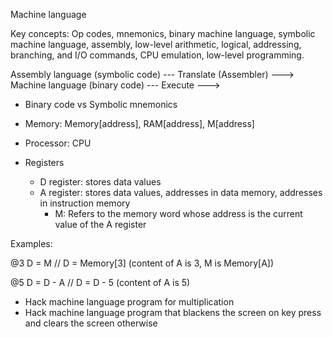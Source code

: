 Machine language

Key concepts: Op codes, mnemonics, binary machine language, symbolic machine language, assembly, low-level arithmetic, logical, addressing, branching, and I/O commands, CPU emulation, low-level programming.

Assembly language (symbolic code) --- Translate (Assembler) ---> Machine language (binary code) --- Execute --->

- Binary code vs Symbolic mnemonics

- Memory: Memory[address], RAM[address], M[address]
- Processor: CPU
- Registers
  - D register: stores data values
  - A register: stores data values, addresses in data memory, addresses in instruction memory
    - M: Refers to the memory word whose address is the current value of the A register

Examples:

@3
D = M // D = Memory[3] (content of A is 3, M is Memory[A])

@5
D = D - A  // D = D - 5 (content of A is 5)

- Hack machine language program for multiplication
- Hack machine language program that blackens the screen on key press and clears the screen otherwise
